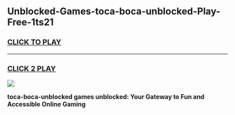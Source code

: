 
## Unblocked-Games-toca-boca-unblocked-Play-Free-1ts21
<h3>
<a href="https://premium76.site?title=toca-boca-unblocked&ref=12A">CLICK TO PLAY</a></h3>
<hr>

<h3>
<a href="https://premium76.site?title=toca-boca-unblocked&ref=12A">CLICK 2 PLAY</a>
  
</h3>

<a href="https://premium76.site?title=toca-boca-unblocked&ref=12A"><img src="https://clearcache.store/games.png"></a>


**toca-boca-unblocked games unblocked: Your Gateway to Fun and Accessible Online Gaming**
